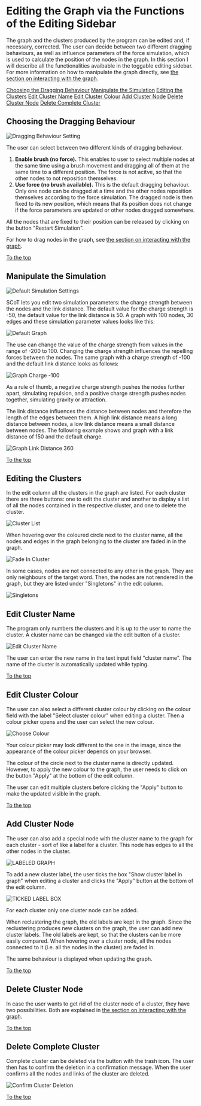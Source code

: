 # Editing the Graph via the Functions of the Editing Sidebar

The graph and the clusters produced by the program can be edited and, if necessary, corrected. The user can decide between two different dragging behaviours, as well as influence parameters of the force simulation, which is used to calculate the position of the nodes in the graph. In this section I will describe all the functionalities avaibable in the toggable editing sidebar. For more information on how to manipulate the graph directly, see [the section on interacting with the graph](interacting.md).

[Choosing the Dragging Behaviour](#choosing-the-dragging-behaviour)
[Manipulate the Simulation](#manipulate-the-simulation)
[Editing the Clusters](#editing-the-clusters)
[Edit Cluster Name](#edit-cluster-name)
[Edit Cluster Colour](#edit-cluster-colour)
[Add Cluster Node](#add-cluster-node)
[Delete Cluster Node](#delete-cluster-node)
[Delete Complete Cluster](#delete-complete-cluster)


## Choosing the Dragging Behaviour

![Dragging Behaviour Setting](./images/dragging_restart_sim.png)

The user can select between two different kinds of dragging behaviour.

1. **Enable brush (no force).** This enables to user to select multiple nodes at the same time using a brush movement and dragging all of them at the same time to a different position. The force is not acitve, so that the other nodes to not reposition themselves.
2. **Use force (no brush available).** This is the default dragging behaviour. Only one node can be dragged at a time and the other nodes reposition themselves according to the force simulation. The dragged node is then fixed to its new position, which means that its position does not change if the force parameters are updated or other nodes dragged somewhere.

All the nodes that are fixed to their position can be released by clicking on the button "Restart Simulation".

For how to drag nodes in the graph, see [the section on interacting with the graph](interacting.md).

[To the top](#editing-the-graph-via-the-functions-of-the-editing-sidebar)


## Manipulate the Simulation

![Default Simulation Settings](./images/default_simulation_settings.png)

SCoT lets you edit two simulation parameters: the charge strength between the nodes and the link distance.
The default value for the charge strength is -50, the default value for the link distance is 50.
A graph with 100 nodes, 30 edges and these simulation parameter values looks like this:

![Default Graph](./images/graph_for_intro.png)

The use can change the value of the charge strength from values in the range of -200 to 100. Changing the charge strength influences the repelling forces between the nodes. The same graph with a charge strength of -100 and the default link distance looks as follows:

![Graph Charge -100](./images/graph_charge-100.png)

As a rule of thumb, a negative charge strength pushes the nodes further apart, simulating repulsion, and a positive charge strength pushes nodes together, simulating gravity or attraction.


The link distance influences the distance between nodes and therefore the length of the edges between them. A high link distance means a long distance between nodes, a low link distance means a small distance between nodes. The following example shows and graph with a link distance of 150 and the default charge.

![Graph Link Distance 360](./images/graph_linkdistance150.png) 

[To the top](#editing-the-graph-via-the-functions-of-the-editing-sidebar)


## Editing the Clusters

In the edit column all the clusters in the graph are listed. For each cluster there are three buttons: one to edit the cluster and another to display a list of all the nodes contained in the respective cluster, and one to delete the cluster.

![Cluster List](./images/cluster_list.png)

When hovering over the coloured circle next to the cluster name, all the nodes and edges in the graph belonging to the cluster are faded in in the graph.

![Fade In Cluster](./images/show_cluster_in_graph2.png)


In some cases, nodes are not connected to any other in the graph. They are only neighbours of the target word. Then, the nodes are not rendered in the graph, but they are listed under "Singletons" in the edit column.

![Singletons](./images/singletons.png)


## Edit Cluster Name

The program only numbers the clusters and it is up to the user to name the cluster. A cluster name can be changed via the edit button of a cluster.

![Edit Cluster Name](./images/edit_cluster_name.png)

The user can enter the new name in the text input field "cluster name". The name of the cluster is automatically updated while typing.

[To the top](#editing-the-graph-via-the-functions-of-the-editing-sidebar)


## Edit Cluster Colour

The user can also select a different cluster colour by clicking on the colour field with the label "Select cluster colour" when editing a cluster. Then a colour picker opens and the user can select the new colour.

![Choose Colour](./images/change_color.png)

Your colour picker may look different to the one in the image, since the appearance of the colour picker depends on your browser.

The colour of the circle next to the cluster name is directly updated. However, to apply the new colour to the graph, the user needs to click on the button "Apply" at the bottom of the edit column.

The user can edit multiple clusters before clicking the "Apply" button to make the updated visible in the graph.

[To the top](#editing-the-graph-via-the-functions-of-the-editing-sidebar)


## Add Cluster Node

The user can also add a special node with the cluster name to the graph for each cluster - sort of like a label for a cluster. This node has edges to all the other nodes in the cluster.

![LABELED GRAPH](./images/graph_with_labels.png)

To add a new cluster label, the user ticks the box "Show cluster label in graph" when editing a cluster and clicks the "Apply" button at the bottom of the edit column.

![TICKED LABEL BOX](./images/ticked_box_label.png)

For each cluster only one cluster node can be added.

When reclustering the graph, the old labels are kept in the graph. Since the reclustering produces new clusters on the graph, the user can add new cluster labels. The old labels are kept, so that the clusters can be more easily compared. When hovering over a cluster node, all the nodes connected to it (i.e. all the nodes in the cluster) are faded in.

The same behaviour is displayed when updating the graph.

[To the top](#editing-the-graph-via-the-functions-of-the-editing-sidebar)


## Delete Cluster Node

In case the user wants to get rid of the cluster node of a cluster, they have two possibilities. Both are explained in [the section on interacting with the graph](interacting.md).

[To the top](#editing-the-graph-via-the-functions-of-the-editing-sidebar)


## Delete Complete Cluster

Complete cluster can be deleted via the button with the trash icon. The user then has to confirm the deletion in a confirmation message. When the user confirms all the nodes and links of the cluster are deleted.

![Confirm Cluster Deletion](./images/confirmation_cluster_deletion.png)

[To the top](#editing-the-graph-via-the-functions-of-the-editing-sidebar)
